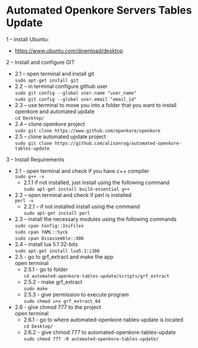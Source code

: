 # Automated Openkore Servers Tables Update

 1 – Install Ubuntu:  
* https://www.ubuntu.com/download/desktop  
  
 2 – Install and configure GIT  
   * 2.1 – open terminal and install git  
        `sudo apt-get install git`  
   * 2.2 – in terminal configure github user  
        `sudo git config --global user.name "user_name"`  
        `sudo git config --global user.email "email_id"`  
   * 2.3 – use terminal  to move you into a folder that you want to install openkore and automated update  
        `cd Desktop/`  
   * 2.4 – clone openkore project  
        `sudo git clone https://www.github.com/openkore/openkore`  
   * 2.5 – clone automated update project  
        `sudo git clone https://github.com/alisonrag/automated-openkore-tables-update`  
  
 3 – Install Requirements  
   * 2.1 - open terminal and check if you have c++ compiler  
        `sudo g++ -v`  
        * 2.1.1 if not installed, just install using the following command  
            `sudo apt-get install build-essential g++`  
   * 2.2 – open terminal and check if perl is installed  
        `perl -v`  
        * 2.2.1 – if not installed install using the command  
            `sudo apt-get install perl`  
   * 2.3 – install the necessary modules using the following commands  
        `sudo cpan Config::IniFiles`  
        `sudo cpan YAML::Syck`  
		`sudo cpan Disassemble::X86`  
   * 2.4 – install lua 5.1 32-bits  
        `sudo apt-get install lua5.1:i386`  
   * 2.5 - go to grf_extract and make the app  
    open terminal  
        * 2.5.1 - go to folder  
        `cd automated-openkore-tables-update/scripts/grf_extract`  
        * 2.5.2 - make grf_extract  
        `sudo make`  
        * 2.5.3 - give permission to execute program  
        `sudo chmod u+x grf_extract_64`  
   * 2.6 -  give chmod 777 to the project  
    open terminal  
        * 2.6.1 - go to where automated-openkore-tables-update is located  
            `cd Desktop/`  
        * 2.6.2 - give chmod 777 to automated-openkore-tables-update  
            `sudo chmod 777 -R automated-openkore-tables-update/`  
